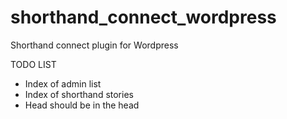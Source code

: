 # shorthand_connect_wordpress
Shorthand connect plugin for Wordpress

TODO LIST
 - Index of admin list
 - Index of shorthand stories
 - Head should be in the head